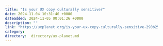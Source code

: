 ```yaml
---
title: "Is your UX copy culturally sensitive?"
date: 2024-11-04 10:31:40 +0000
dateadded: 2024-11-05 00:01:26 +0000
description: ""
link: "https://uxplanet.org/is-your-ux-copy-culturally-sensitive-290b255e1724?source=rss----819cc2aaeee0---4"
category:
directory: _directory/ux-planet.md
---
```

